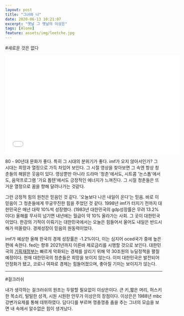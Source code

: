 ```yaml
---
layout: post
title: "그녀와 나"
date: 2020-06-13 10:21:07
excerpt: "옛날 그 옛날의 이상은"
tags: [Alone]
feature: assets/img/leetche.jpg
---
```


#새로운 것은 없다

<iframe width="560" height="315" src="[//www.youtube.com/embed/SU3kYxJmWuQ](https://www.youtube.com/watch?v=2_LJ0IQZKUs)" frameborder="0"> </iframe>

80 - 90년대 문화가 좋다. 특히 그 시대의 분위기가 좋다.
imf가 오지 않아서인가? 그 시대는 희망과 열정으로 가득 차있어 보인다.
그 시절 영상을 찾아보면 그 속엔 항상 청춘들의 해맑은 웃음이 있다. 영상뿐만 아니라 드라마 '청춘'에서도, 시트콤 '논스톱'에서도, 음악프로그램 '가요 톱텐'에서도 긍정적인 에너지가 느껴진다. 그 시절 청춘들은 뜨거운 열정으로 꿈을 향해 달려나가는 것같다.

그런 긍정적 힘의 원천은 믿음인 것 같다. '오늘보다 나은 내일이 온다'는 믿음. 바로 이 믿음이 그 청춘들에게 무궁무진한 힘을 주었던 것 같다. 1998년 imf가 터지기 전까지 대한민국은 매년 대략 10%씩 성장했다. (1983년 대한민국의 gdp성장률은 무려 13.2%이다) 올해를 무사히 넘기면 내년에는 월급이 약 10% 올라가는 사회. 그 곳이 대한민국이었다. 한강의 기적이 이뤄기는 대한민국에서는 오늘은 힘들어서 울어도 내일은 반드시 해가 떠올랐다. 경제성장이 믿음의 원동력이었다.

imf가 예상한 올해 한국의 경제 성장률은 -1.2%이다, 이는 심지어 oced국가 중에 높은 편에 속한다. fed는 향후 2021년까지 이른바 제로금리를 시행할 것으로 보인다. 대한민국의 <a href="http://www.moef.go.kr/nw/nes/detailNesDtaView.do?searchBbsId1=MOSFBBS_000000000028&searchNttId1=MOSF_000000000040132&menuNo=4010100">기획재정부는</a> 빠르게 악화되는 경제를 살리기 위해 약 30조원의 뉴딜정책을 펼칠 예정이다. 현재 대한민국의 청춘들은 희망을 보이지 않는다. 이미 대한민국은 발전되어 안정화가 됐고, 코로나 여파로 경제는 힘들어졌으며, 좋아질 기미는 보이지가 않는다.

---

#걸크러쉬

내가 생각하는 걸크러쉬의 원조는 두말할 필요없이 이상은이다. 큰 키,짧은 머리, 허스키한 목소리, 털털한 성격, 시원 시원한 안무가 이상은의 장점이다. 이상은은 1988년 mbc 강변가요제를 통해 데뷔하였다. 담다디를 부르며 껑충껑충 춤을 추는 그녀의 모습을 보면 내 속에서 알수없은 힘이 생겨났다.
